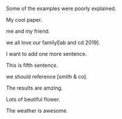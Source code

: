 Some of the examples were poorly explained.

My cool paper.

me and my friend.

we all love our familyl[ab and cd 2019].

I want to add one more sentence.

This is fifth sentence.

we should reference [smith & co].

The results are amzing.

Lots of beutiful flower.

The weather is awesome.

